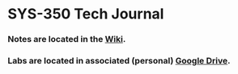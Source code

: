 # SYS-350 Tech Journal

### Notes are located in the [Wiki](https://github.com/avongard/SYS-350/wiki).

### Labs are located in associated (personal) [Google Drive](https://drive.google.com/drive/folders/1RlPegDR55agucl_CjtrQoealtoL8b52G).
